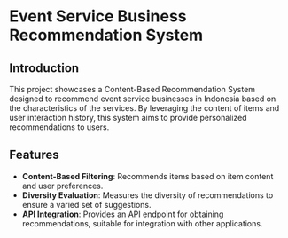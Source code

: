 # **Event Service Business Recommendation System**

## **Introduction**
This project showcases a Content-Based Recommendation System designed to recommend event service businesses in Indonesia based on the characteristics of the services. By leveraging the content of items and user interaction history, this system aims to provide personalized recommendations to users.

## **Features**
*  **Content-Based Filtering**: Recommends items based on item content and user preferences.
*  **Diversity Evaluation**: Measures the diversity of recommendations to ensure a varied set of suggestions.
*  **API Integration**: Provides an API endpoint for obtaining recommendations, suitable for integration with other applications.
